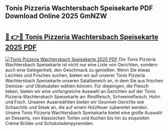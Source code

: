 ## Tonis Pizzeria Wachtersbach Speisekarte PDF Download Online 2025 GmNZW

# <h2><a href="http://gcbiba.nevu.top/?p=Tonis+Pizzeria+Wachtersbach+Speisekarte">🔗 👉🔴 Tonis Pizzeria Wachtersbach Speisekarte 2025 PDF</a></h2>

[![Tonis Pizzeria Wachtersbach Speisekarte 2025 PDF](https://i.imgur.com/dBaPXMq.png)](http://gcbiba.nevu.top/?p=Tonis+Pizzeria+Wachtersbach+Speisekarte)
Die Tonis Pizzeria Wachtersbach Speisekarte ist nicht nur eine Liste von Gerichten, sondern auch eine Gelegenheit, den Geschmack zu genießen. Wenn Sie etwas Leichtes und Frisches suchen, bieten wir auf unserer Tonis Pizzeria Wachtersbach Speisekarte unseren Salatbereich an, in dem Sie aus frischen Gemüse- und Obstsalaten wählen können. Für diejenigen, die Fleisch lieben, bieten wir eine umfangreiche Auswahl an Gerichten auf der Tonis Pizzeria Wachtersbach Speisekarte an: Rindfleisch, Schweinefleisch, Huhn und Fisch. Unseren Auserwählten bieten wir Gourmet-Gerichte wie Schaschlik und Steak an, die auf einem Holzfeuer zubereitet werden. Unsere Tonis Pizzeria Wachtersbach Speisekarte bietet eine große Auswahl an Desserts, von klassischen Torten und Kuchen bis hin zu exquisiten Crème Brûlée und Schokoladenpyramiden.
